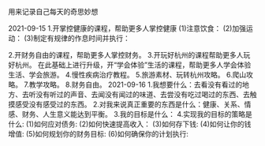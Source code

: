 用来记录自己每天的奇思妙想

2021-09-15
  1.开掌控健康的课程，帮助更多人掌控健康
      (1)注意饮食：
      (2)加强运动：
      (3)制定有规律的作息时间并执行：

  2.开财务自由的课程，帮助更多人掌控财务。
  3.开玩好杭州的课程帮助更多人玩好杭州。
    在此基础上进行升级，开“学会体验”生活的课程，帮助更多人学会体验生活、学会旅游。
  4.慢性疾病治疗教程。
  5.旅游素材、玩转杭州攻略。
  6.爬山攻略。
  7.教学攻略。
  8.财务自由。
2021-09-16
  1.我想要什么：去看没有看过的地方、去听没有听过的声音、去闻没有闻过的味道、去尝没有吃过喝过的东西、去触摸感受没有感受过的东西。
  2.对我来说真正重要的东西是什么：健康、关系、情感、财务、人生意义能达到平衡。
  3.我的目标是什么：
  4.实现我的目标的策略是什么:
    (1)如何应对债务:
    (2)如何快速提高收入：
    (3)如何存下钱:
    (4)如何让你的钱增值:
    (5)如何规划你的财务目标:
    (6)如何确保你的计划执行:



